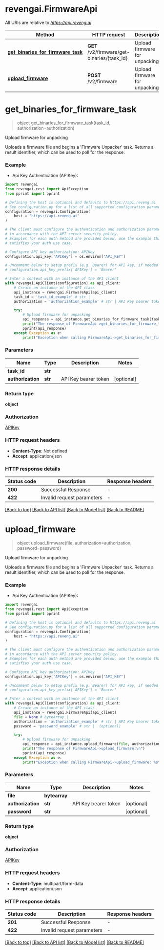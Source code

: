 # revengai.FirmwareApi

All URIs are relative to *https://api.reveng.ai*

Method | HTTP request | Description
------------- | ------------- | -------------
[**get_binaries_for_firmware_task**](FirmwareApi.md#get_binaries_for_firmware_task) | **GET** /v2/firmware/get-binaries/{task_id} | Upload firmware for unpacking
[**upload_firmware**](FirmwareApi.md#upload_firmware) | **POST** /v2/firmware | Upload firmware for unpacking


# **get_binaries_for_firmware_task**
> object get_binaries_for_firmware_task(task_id, authorization=authorization)

Upload firmware for unpacking

Uploads a firmware file and begins a 'Firmware Unpacker' task. Returns a result identifier, which can be used to poll for the response.

### Example

* Api Key Authentication (APIKey):

```python
import revengai
from revengai.rest import ApiException
from pprint import pprint

# Defining the host is optional and defaults to https://api.reveng.ai
# See configuration.py for a list of all supported configuration parameters.
configuration = revengai.Configuration(
    host = "https://api.reveng.ai"
)

# The client must configure the authentication and authorization parameters
# in accordance with the API server security policy.
# Examples for each auth method are provided below, use the example that
# satisfies your auth use case.

# Configure API key authorization: APIKey
configuration.api_key['APIKey'] = os.environ["API_KEY"]

# Uncomment below to setup prefix (e.g. Bearer) for API key, if needed
# configuration.api_key_prefix['APIKey'] = 'Bearer'

# Enter a context with an instance of the API client
with revengai.ApiClient(configuration) as api_client:
    # Create an instance of the API class
    api_instance = revengai.FirmwareApi(api_client)
    task_id = 'task_id_example' # str | 
    authorization = 'authorization_example' # str | API Key bearer token (optional)

    try:
        # Upload firmware for unpacking
        api_response = api_instance.get_binaries_for_firmware_task(task_id, authorization=authorization)
        print("The response of FirmwareApi->get_binaries_for_firmware_task:\n")
        pprint(api_response)
    except Exception as e:
        print("Exception when calling FirmwareApi->get_binaries_for_firmware_task: %s\n" % e)
```



### Parameters


Name | Type | Description  | Notes
------------- | ------------- | ------------- | -------------
 **task_id** | **str**|  | 
 **authorization** | **str**| API Key bearer token | [optional] 

### Return type

**object**

### Authorization

[APIKey](../README.md#APIKey)

### HTTP request headers

 - **Content-Type**: Not defined
 - **Accept**: application/json

### HTTP response details

| Status code | Description | Response headers |
|-------------|-------------|------------------|
**200** | Successful Response |  -  |
**422** | Invalid request parameters |  -  |

[[Back to top]](#) [[Back to API list]](../README.md#documentation-for-api-endpoints) [[Back to Model list]](../README.md#documentation-for-models) [[Back to README]](../README.md)

# **upload_firmware**
> object upload_firmware(file, authorization=authorization, password=password)

Upload firmware for unpacking

Uploads a firmware file and begins a 'Firmware Unpacker' task. Returns a result identifier, which can be used to poll for the response.

### Example

* Api Key Authentication (APIKey):

```python
import revengai
from revengai.rest import ApiException
from pprint import pprint

# Defining the host is optional and defaults to https://api.reveng.ai
# See configuration.py for a list of all supported configuration parameters.
configuration = revengai.Configuration(
    host = "https://api.reveng.ai"
)

# The client must configure the authentication and authorization parameters
# in accordance with the API server security policy.
# Examples for each auth method are provided below, use the example that
# satisfies your auth use case.

# Configure API key authorization: APIKey
configuration.api_key['APIKey'] = os.environ["API_KEY"]

# Uncomment below to setup prefix (e.g. Bearer) for API key, if needed
# configuration.api_key_prefix['APIKey'] = 'Bearer'

# Enter a context with an instance of the API client
with revengai.ApiClient(configuration) as api_client:
    # Create an instance of the API class
    api_instance = revengai.FirmwareApi(api_client)
    file = None # bytearray | 
    authorization = 'authorization_example' # str | API Key bearer token (optional)
    password = 'password_example' # str |  (optional)

    try:
        # Upload firmware for unpacking
        api_response = api_instance.upload_firmware(file, authorization=authorization, password=password)
        print("The response of FirmwareApi->upload_firmware:\n")
        pprint(api_response)
    except Exception as e:
        print("Exception when calling FirmwareApi->upload_firmware: %s\n" % e)
```



### Parameters


Name | Type | Description  | Notes
------------- | ------------- | ------------- | -------------
 **file** | **bytearray**|  | 
 **authorization** | **str**| API Key bearer token | [optional] 
 **password** | **str**|  | [optional] 

### Return type

**object**

### Authorization

[APIKey](../README.md#APIKey)

### HTTP request headers

 - **Content-Type**: multipart/form-data
 - **Accept**: application/json

### HTTP response details

| Status code | Description | Response headers |
|-------------|-------------|------------------|
**201** | Successful Response |  -  |
**422** | Invalid request parameters |  -  |

[[Back to top]](#) [[Back to API list]](../README.md#documentation-for-api-endpoints) [[Back to Model list]](../README.md#documentation-for-models) [[Back to README]](../README.md)

